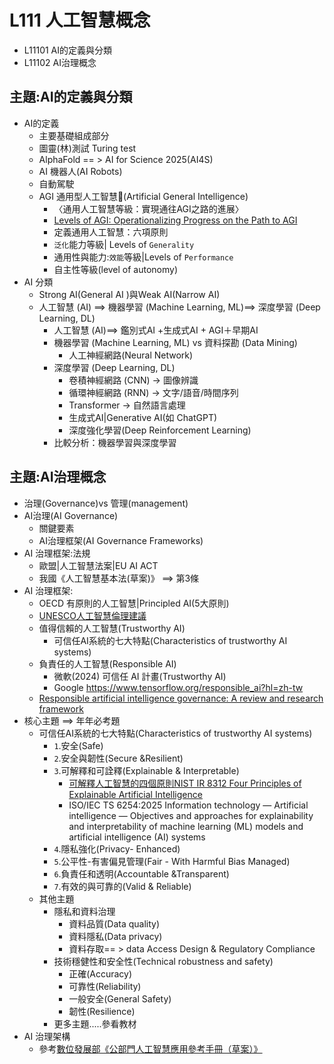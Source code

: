 # L111 人工智慧概念
- L11101 AI的定義與分類
- L11102 AI治理概念

## 主題:AI的定義與分類
- AI的定義
  - 主要基礎組成部分
  - 圖靈(林)測試 Turing test
  - AlphaFold == > AI for Science 2025(AI4S)
  - AI 機器人(AI Robots)
  - 自動駕駛
  - AGI 通用型人工智慧(Artificial General Intelligence)
    - 〈通用人工智慧等級：實現通往AGI之路的進展〉
    - [Levels of AGI: Operationalizing Progress on the Path to AGI](https://arxiv.org/abs/2311.02462)
    - 定義通用人工智慧：六項原則
    - `泛化`能力等級| Levels of `Generality`
    - 通用性與能力:`效能`等級|Levels of `Performance`
    - 自主性等級(level of autonomy)
- AI 分類
  - Strong AI(General AI )與Weak AI(Narrow AI)
  - 人工智慧 (AI) ==> 機器學習 (Machine Learning, ML)==> 深度學習 (Deep Learning, DL) 
    - 人工智慧 (AI)==> 鑑別式AI  +生成式AI + AGI＋早期AI
    - 機器學習 (Machine Learning, ML)  vs 資料探勘 (Data Mining)
      - 人工神經網路(Neural Network) 
    - 深度學習 (Deep Learning, DL) 
      - 卷積神經網路 (CNN) → 圖像辨識
      - 循環神經網路 (RNN) → 文字/語音/時間序列
      - Transformer → 自然語言處理
      - 生成式AI|Generative AI(如 ChatGPT)
      - 深度強化學習(Deep Reinforcement Learning)
     - 比較分析：機器學習與深度學習

## 主題:AI治理概念
- 治理(Governance)vs 管理(management)
- AI治理(AI Governance)
  - 關鍵要素
  - AI治理框架(AI Governance Frameworks)
- AI 治理框架:法規
  - 歐盟|人工智慧法案|EU AI ACT
  - 我國《人工智慧基本法(草案)》 ==> 第3條
- AI 治理框架:
  - OECD 有原則的人工智慧|Principled AI(5大原則)
  - [UNESCO人工智慧倫理建議](UNESCO人工智慧倫理建議.md)
  - 值得信賴的人工智慧(Trustworthy AI)
    - 可信任AI系統的七大特點(Characteristics of trustworthy AI systems)
  - 負責任的人工智慧(Responsible AI)
    - 微軟(2024) 可信任 AI 計畫(Trustworthy AI)
    - Google   https://www.tensorflow.org/responsible_ai?hl=zh-tw
   - [Responsible artificial intelligence governance: A review and research framework](https://www.sciencedirect.com/science/article/pii/S0963868724000672)
- 核心主題 ==> 年年必考題
  - 可信任AI系統的七大特點(Characteristics of trustworthy AI systems)
    - `1`.安全(Safe)
    - `2`.安全與韌性(Secure &Resilient)
    - `3`.可解釋和可詮釋(Explainable & Interpretable)
      - [可解釋人工智慧的四個原則NIST IR 8312  Four Principles of Explainable Artificial  Intelligence]()
      - ISO/IEC TS 6254:2025  Information technology — Artificial intelligence — Objectives and approaches for explainability and interpretability of machine learning (ML) models and artificial intelligence (AI) systems
    - `4`.隱私強化(Privacy- Enhanced)
    - `5`.公平性-有害偏見管理(Fair - With Harmful Bias Managed)
    - `6`.負責任和透明(Accountable &Transparent)
    - `7`.有效的與可靠的(Valid & Reliable)
  - 其他主題
    - 隱私和資料治理
      - 資料品質(Data quality)
      - 資料隱私(Data privacy)
      - 資料存取== > data Access Design & Regulatory Compliance  
    - 技術穩健性和安全性(Technical robustness and safety)
      - 正確(Accuracy)
      - 可靠性(Reliability)
      - 一般安全(General Safety)
      - 韌性(Resilience) 
    - 更多主題.....參看教材
- AI 治理架構 
  - 參考[數位發展部《公部門人工智慧應用參考手冊（草案）》](https://moda.gov.tw/digital-affairs/digital-service/guide/15002)


 

 



























